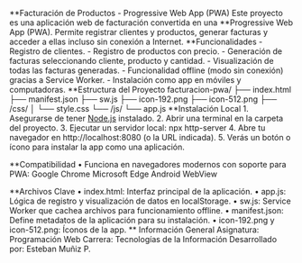 **Facturación de Productos - Progressive Web App (PWA)
Este proyecto es una aplicación web de facturación convertida en una **Progressive Web App (PWA). Permite registrar clientes y productos, generar facturas y acceder a ellas incluso sin conexión a Internet.
**Funcionalidades
    -  Registro de clientes.
    -  Registro de productos con precio.
    -  Generación de facturas seleccionando cliente, producto y cantidad.
    -  Visualización de todas las facturas generadas.
    -  Funcionalidad offline (modo sin conexión) gracias a Service Worker.
    -  Instalación como app en móviles y computadoras.
**Estructura del Proyecto
    facturacion-pwa/
    ├── index.html
    ├── manifest.json
    ├── sw.js
    ├── icon-192.png
    ├── icon-512.png
    ├── /css/
    │ └── style.css
    └── /js/
    └── app.js
**Instalación Local
    1. Asegurarse de tener [Node.js](https://nodejs.org/) instalado.
    2. Abrir una terminal en la carpeta del proyecto.
    3. Ejecutar un servidor local:
        npx http-server
    4.	Abre tu navegador en http://localhost:8080 (o la URL indicada).
    5.	Verás un botón o ícono para instalar la app como una aplicación.

**Compatibilidad
•	Funciona en navegadores modernos con soporte para PWA:
Google Chrome
Microsoft Edge
Android WebView

**Archivos Clave
•	index.html: Interfaz principal de la aplicación.
•	app.js: Lógica de registro y visualización de datos en localStorage.
•	sw.js: Service Worker que cachea archivos para funcionamiento offline.
•	manifest.json: Define metadatos de la aplicación para su instalación.
•	icon-192.png y icon-512.png: Íconos de la app.
** Información General
Asignatura: Programación Web
Carrera: Tecnologías de la Información
Desarrollado por: Esteban Muñiz P.
